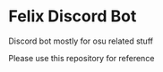 # Felix Discord Bot

Discord bot mostly for osu related stuff

Please use this repository for reference
